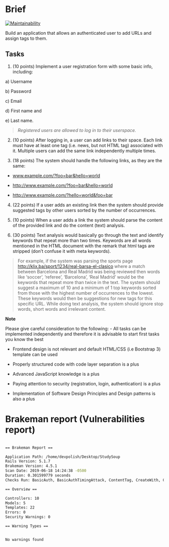 
# Brief
[![Maintainability](https://api.codeclimate.com/v1/badges/b1d3fb70e442004d49ed/maintainability)](https://codeclimate.com/github/devpolish/study-soup/maintainability)
  

Build an application that allows an authenticated user to add URLs and assign tags to them.

  

## Tasks

  

1. (10 points) Implement a user registration form with some basic info, including:

a) Username

b) Password

c) Email

d) First name and

e) Last name.

  

>  *Registered users are allowed to log in to their userspace.*

  

2. (10 points) After logging in, a user can add links to their space. Each link must have at least one tag (i.e. news, but not HTML tag) associated with it. Multiple users can add the same link independently multiple times.

3. (18 points) The system should handle the following links, as they are the same:

- www.example.com/?foo=bar&hello=world

- <http://www.example.com/?foo=bar&hello=world>

- <http://www.example.com/?hello=world&foo=bar>

4. (22 points) If a user adds an existing link then the system should provide suggested tags by other users sorted by the number of occurrences.

5. (10 points) When a user adds a link the system should parse the content of the provided link and do the content (text) analysis.

6. (30 points) Text analysis would basically go through the text and identify keywords that repeat more than two times. Keywords are all words mentioned in the HTML document with the remark that html tags are stripped (don’t confuse it with meta keywords).


> For example, if the system was parsing the sports page <http://klix.ba/sport/1234/real-barsa-el-clasico> where a match between Barcelona and Real Madrid was being reviewed then words like ‘soccer’, ‘referee’, ‘Barcelona’, ‘Real Madrid’ would be the keywords that repeat more than twice in the text. The system should suggest a maximum of 10 and a minimum of 1 top keywords sorted from those with the highest number of occurrences to the lowest. These keywords would then be suggestions for new tags for this specific URL. While doing text analysis, the system should ignore stop words, short words and irrelevant content.

  

**Note**

Please give careful consideration to the following:
	- All tasks can be implemented independently and therefore it is advisable to start first tasks you know the best
- Frontend design is not relevant and default HTML/CSS (i.e Bootstrap 3) template can be used

- Properly structured code with code layer separation is a plus

- Advanced JavaScript knowledge is a plus

- Paying attention to security (registration, login, authentication) is a plus

- Implementation of Software Design Principles and Design patterns is also a plus


# Brakeman report (Vulnerabilities report)

 ```bash

== Brakeman Report ==

Application Path: /home/devpolish/Desktop/StudySoup
Rails Version: 5.1.7
Brakeman Version: 4.5.1
Scan Date: 2019-06-18 14:24:38 -0500
Duration: 0.301599779 seconds
Checks Run: BasicAuth, BasicAuthTimingAttack, ContentTag, CreateWith, CrossSiteScripting, DefaultRoutes, Deserialize, DetailedExceptions, DigestDoS, DynamicFinders, EscapeFunction, Evaluation, Execute, FileAccess, FileDisclosure, FilterSkipping, ForgerySetting, HeaderDoS, I18nXSS, JRubyXML, JSONEncoding, JSONParsing, LinkTo, LinkToHref, MailTo, MassAssignment, MimeTypeDoS, ModelAttrAccessible, ModelAttributes, ModelSerialize, NestedAttributes, NestedAttributesBypass, NumberToCurrency, PermitAttributes, QuoteTableName, Redirect, RegexDoS, Render, RenderDoS, RenderInline, ResponseSplitting, RouteDoS, SQL, SQLCVEs, SSLVerify, SafeBufferManipulation, SanitizeMethods, SelectTag, SelectVulnerability, Send, SendFile, SessionManipulation, SessionSettings, SimpleFormat, SingleQuotes, SkipBeforeFilter, SprocketsPathTraversal, StripTags, SymbolDoSCVE, TranslateBug, UnsafeReflection, ValidationRegex, WithoutProtection, XMLDoS, YAMLParsing

== Overview ==

Controllers: 10
Models: 5
Templates: 22
Errors: 0
Security Warnings: 0

== Warning Types ==


No warnings found

 ``` 
